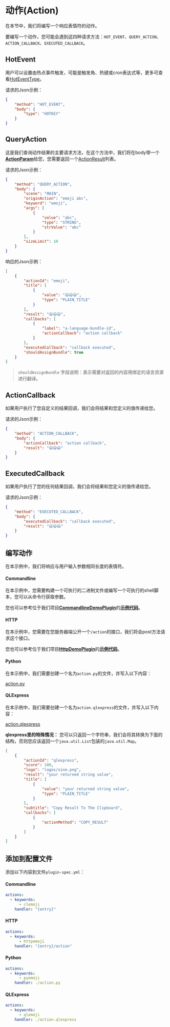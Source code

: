 # 动作(Action)

在本节中，我们将编写一个响应表情符的动作。

要编写一个动作，您可能会遇到这四种请求方法：`HOT_EVENT`、`QUERY_ACTION`、`ACTION_CALLBACK`、`EXECUTED_CALLBACK`。

## HotEvent

用户可以设置由热点事件触发，可能是触发角、热键或cron表达式等，更多可查看[HotEventType](appendix/hot_event_type.md#hoteventtype)。

请求的Json示例：

```json
{
    "method": "HOT_EVENT",
    "body": {
        "type": "HOTKEY"
    }
}
```

## QueryAction

这是我们查询动作结果的主要请求方法，在这个方法中，我们将在body带一个[**ActionParam**](appendix/action_param.md#actionparam)给您，您需要返回一个[ActionResult](appendix/action_result.md#字段解释)列表。

请求的Json示例：

```json
{
    "method": "QUERY_ACTION",
    "body": {
        "scene": "MAIN",
        "originAction": "emoji abc",
        "keyword": "emoji",
        "args": [
            {
                "value": "abc",
                "type": "STRING",
                "strValue": "abc"
            }
        ],
        "sizeLimit": 10
    }
}
```

响应的Json示例：

```json
[
    {
        "actionId": "emoji",
        "title": [
            {
                "value": "😃😃😃",
                "type": "PLAIN_TITLE"
            }
        ],
        "result": "😃😃😃",
        "callbacks": [
            {
                "label": "a-language-bundle-id",
                "actionCallback": "action callback"
            }
        ],
        "executedCallback": "callback executed",
        "shouldAssignBundle": true
    }
]
```

> `shouldAssignBundle` 字段说明：表示需要对返回的内容用绑定的语言资源进行翻译。

## ActionCallback

如果用户执行了您自定义的结果回调，我们会将结果和您定义的值传递给您。

请求的Json示例：

```json
{
    "method": "ACTION_CALLBACK",
    "body": {
        "actionCallback": "action callback",
        "result": "😃😃😃"
    }
}
```

## ExecutedCallback

如果用户执行了您的任何结果回调，我们会将结果和您定义的值传递给您。

请求的Json示例：

```json
{
    "method": "EXECUTED_CALLBACK",
    "body": {
        "executedCallback": "callback executed",
        "result": "😃😃😃"
    }
}
```

## 编写动作

在本示例中，我们将响应与用户输入参数相同长度的表情符。

<!-- tabs:start -->

#### **Commandline**

在本示例中，您需要构建一个可执行的二进制文件或编写一个可执行的shell脚本，您可以从命令行获取参数。

您也可以参考位于我们项目[**CommandlineDemoPlugin**](https://github.com/myrestop/myflow-plugin-guide/tree/master/general-plugin-guide/commandline-demo-plugin)的[**示例代码**](https://github.com/myrestop/myflow-plugin-guide/tree/master/general-plugin-guide/commandline-demo-plugin/src/nativeMain/kotlin/Main.kt)。

#### **HTTP**

在本示例中，您需要在您服务器端公开一个`/action`的接口，我们将会post方法请求这个接口。

您也可以参考位于我们项目[**HttpDemoPlugin**](https://github.com/myrestop/myflow-plugin-guide/tree/master/general-plugin-guide/http-demo-plugin)的[**示例代码**](https://github.com/myrestop/myflow-plugin-guide/tree/master/general-plugin-guide/http-demo-plugin/src/main/kotlin/runflow/Main.kt)。

#### **Python**

在本示例中，我们需要创建一个名为`action.py`的文件，并写入以下内容：

[action.py](../../general-plugin-guide/python-demo-plugin/action.py ':include :type=code')

#### **QLExpress**

在本示例中，我们需要创建一个名为`action.qlexpress`的文件，并写入以下内容：

[action.qlexpress](../../general-plugin-guide/qlexpress-demo-plugin/action.qlexpress ':include :type=code java')

**qlexpress里的特殊情况：** 您可以只返回一个字符串，我们会将其转换为下面的结构，否则您应该返回一个`java.util.List`包装的`java.util.Map`。

```json
[
    {
        "actionId": "qlexpress",
        "score": 100,
        "logo": "logos/sine.png",
        "result": "your returned string value",
        "title": [
            {
                "value": "your returned string value",
                "type": "PLAIN_TITLE"
            }
        ],
        "subtitle": "Copy Result To The Clipboard",
        "callbacks": [
            {
                "actionMethod": "COPY_RESULT"
            }
        ]
    }
]
```

<!-- tabs:end -->

## 添加到配置文件

添加以下内容到文件`plugin-spec.yml`：

<!-- tabs:start -->

#### **Commandline**

```yaml
actions:
  - keywords:
      - clemoji
    handler: "{entry}"
```

#### **HTTP**

```yaml
actions:
  - keywords:
      - httpemoji
    handler: "{entry}/action"
```

#### **Python**

```yaml
actions:
  - keywords:
      - pyemoji
    handler: ./action.py
```

#### **QLExpress**

```yaml
actions:
  - keywords:
      - qlemoji
    handler: ./action.qlexpress
```

<!-- tabs:end -->
